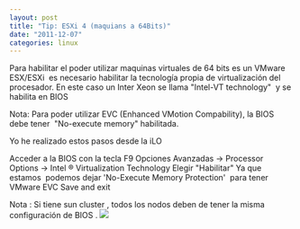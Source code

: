 ```yaml
---
layout: post
title: "Tip: ESXi 4 (maquians a 64Bits)"
date: "2011-12-07"
categories: linux
---
```


Para habilitar el poder utilizar maquinas virtuales de 64 bits es un VMware ESX/ESXi  es necesario habilitar la tecnología propia de virtualización del procesador. En este caso un Inter Xeon se llama "Intel-VT technology"  y se habilita en BIOS

Nota: Para poder utilizar EVC (Enhanced VMotion Compability), la BIOS debe tener  "No-execute memory" habilitada.

Yo he realizado estos pasos desde la iLO

Acceder a la BIOS con la tecla F9 Opciones Avanzadas -> Processor Options -> Intel ® Virtualization Technology Elegir "Habilitar" Ya que estamos  podemos dejar 'No-Execute Memory Protection'  para tener VMware EVC Save and exit

Nota : Si tiene sun cluster , todos los nodos deben de tener la misma configuración de BIOS . ![](images/BIOS.JPG)
